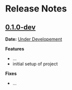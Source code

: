 # Release Notes

## [0.1.0-dev]

__Date:__ [Under Developement](https://github.com/ShubhamBansal1997/python-eve-boilerplate/issues/1)

__Features__

- ...
- initial setup of project

__Fixes__

- ...

[0.1.0-dev]: https://github.com/shubhambansal1997/python-eve-boilerplate/v0.0.0...master
